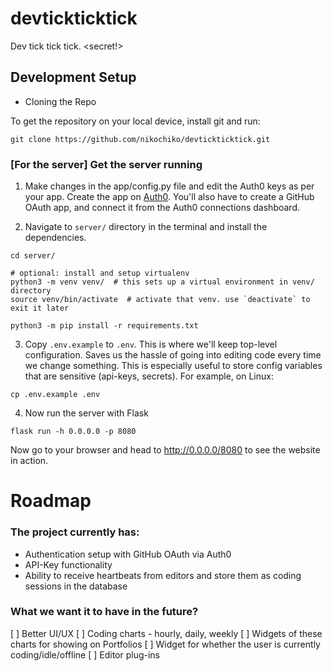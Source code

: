 # devtickticktick
Dev tick tick tick. &lt;secret!>

## Development Setup

* Cloning the Repo

To get the repository on your local device, install git and run:

```git
git clone https://github.com/nikochiko/devtickticktick.git
```

### [For the server] Get the server running

1. Make changes in the app/config.py file and edit the Auth0 keys as per your app.
Create the app on [Auth0](https://auth0.com). You'll also have to create a GitHub OAuth
app, and connect it from the Auth0 connections dashboard.

2. Navigate to `server/` directory in the terminal and install the dependencies.

```shell
cd server/

# optional: install and setup virtualenv
python3 -m venv venv/  # this sets up a virtual environment in venv/ directory
source venv/bin/activate  # activate that venv. use `deactivate` to exit it later

python3 -m pip install -r requirements.txt
```

3. Copy `.env.example` to `.env`. This is where we'll keep top-level configuration.
Saves us the hassle of going into editing code every time we change something. This is
especially useful to store config variables that are sensitive (api-keys, secrets).
For example, on Linux:

```shell
cp .env.example .env
 ```

4. Now run the server with Flask

```shell
flask run -h 0.0.0.0 -p 8080
```

Now go to your browser and head to http://0.0.0.0/8080 to see the website in action.

# Roadmap

### The project currently has:
* Authentication setup with GitHub OAuth via Auth0
* API-Key functionality
* Ability to receive heartbeats from editors and store them as coding sessions in the database

### What we want it to have in the future?
[ ] Better UI/UX
[ ] Coding charts - hourly, daily, weekly
[ ] Widgets of these charts for showing on Portfolios
[ ] Widget for whether the user is currently coding/idle/offline
[ ] Editor plug-ins
